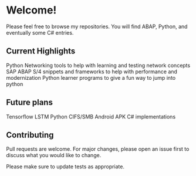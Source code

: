 # Welcome!

Please feel free to browse my repositories. You will find ABAP, Python, and eventually some C# entries.

## Current Highlights
Python Networking tools to help with learning and testing network concepts
SAP ABAP S/4 snippets and frameworks to help with performance and modernization
Python learner programs to give a fun way to jump into python


## Future plans
Tensorflow LSTM
Python CIFS/SMB Android APK
C# implementations

## Contributing

Pull requests are welcome. For major changes, please open an issue first
to discuss what you would like to change.

Please make sure to update tests as appropriate.

<!---
LowExpectation/LowExpectation is a ✨ special ✨ repository because its `README.md` (this file) appears on your GitHub profile.
You can click the Preview link to take a look at your changes.
--->
